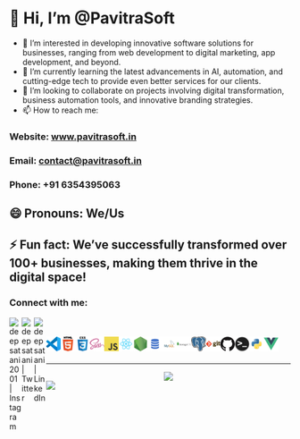 # 👋 Hi, I’m @PavitraSoft 

- 👀 I’m interested in developing innovative software solutions for businesses, ranging from web development to digital marketing, app development, and beyond.</b>
- 🌱 I’m currently learning the latest advancements in AI, automation, and cutting-edge tech to provide even better services for our clients.</b>
- 💞️ I’m looking to collaborate on projects involving digital transformation, business automation tools, and innovative branding strategies.</b>
- 📫 How to reach me: </b>

### Website: www.pavitrasoft.in 
### Email: contact@pavitrasoft.in
### Phone: +91 6354395063
## 😄 Pronouns: We/Us
## ⚡ Fun fact: We’ve successfully transformed over 100+ businesses, making them thrive in the digital space!

### Connect with me:

<img align="left" alt="deepsatani2001 | Instagram" width="22px" src="https://cdn.jsdelivr.net/npm/simple-icons@v3/icons/instagram.svg" />
<img align="left" alt="deepsatani | Twitter" width="22px" src="https://cdn.jsdelivr.net/npm/simple-icons@v3/icons/twitter.svg" />
<img align="left" alt="deepsatani | LinkedIn" width="22px" src="https://cdn.jsdelivr.net/npm/simple-icons@v3/icons/linkedin.svg" />
<br/>
<br/>

<img align="left" alt="Visual Studio Code" width="26px" src="https://raw.githubusercontent.com/github/explore/80688e429a7d4ef2fca1e82350fe8e3517d3494d/topics/visual-studio-code/visual-studio-code.png" />
<img align="left" alt="HTML5" width="26px" src="https://raw.githubusercontent.com/github/explore/80688e429a7d4ef2fca1e82350fe8e3517d3494d/topics/html/html.png" />
<img align="left" alt="CSS3" width="26px" src="https://raw.githubusercontent.com/github/explore/80688e429a7d4ef2fca1e82350fe8e3517d3494d/topics/css/css.png" />
<img align="left" alt="Sass" width="26px" src="https://raw.githubusercontent.com/github/explore/80688e429a7d4ef2fca1e82350fe8e3517d3494d/topics/sass/sass.png" />
<img align="left" alt="JavaScript" width="26px" src="https://raw.githubusercontent.com/github/explore/80688e429a7d4ef2fca1e82350fe8e3517d3494d/topics/javascript/javascript.png" />
<img align="left" alt="React" width="26px" src="https://raw.githubusercontent.com/github/explore/80688e429a7d4ef2fca1e82350fe8e3517d3494d/topics/react/react.png" />
<img align="left" alt="Node.js" width="26px" src="https://raw.githubusercontent.com/github/explore/80688e429a7d4ef2fca1e82350fe8e3517d3494d/topics/nodejs/nodejs.png" />
<img align="left" alt="SQL" width="26px" src="https://raw.githubusercontent.com/github/explore/80688e429a7d4ef2fca1e82350fe8e3517d3494d/topics/sql/sql.png" />
<img align="left" alt="MySQL" width="26px" src="https://raw.githubusercontent.com/github/explore/80688e429a7d4ef2fca1e82350fe8e3517d3494d/topics/mysql/mysql.png" />
<img align="left" alt="MongoDB" width="26px"src="https://raw.githubusercontent.com/github/explore/80688e429a7d4ef2fca1e82350fe8e3517d3494d/topics/mongodb/mongodb.png" />
<img align="left" alt="Postgresql" width="26px" src="https://raw.githubusercontent.com/github/explore/80688e429a7d4ef2fca1e82350fe8e3517d3494d/topics/postgresql/postgresql.png" />
<img align="left" alt="Git" width="26px" src="https://raw.githubusercontent.com/github/explore/80688e429a7d4ef2fca1e82350fe8e3517d3494d/topics/git/git.png" />
<img align="left" alt="GitHub" width="26px" src="https://raw.githubusercontent.com/github/explore/78df643247d429f6cc873026c0622819ad797942/topics/github/github.png" />
<img align="left" alt="Terminal" width="26px" src="https://raw.githubusercontent.com/github/explore/80688e429a7d4ef2fca1e82350fe8e3517d3494d/topics/terminal/terminal.png" />
<img align="left" alt="Python" width="26px" src="https://raw.githubusercontent.com/github/explore/80688e429a7d4ef2fca1e82350fe8e3517d3494d/topics/python/python.png" />
<img align="left" alt="Vue" width="26px" src="https://raw.githubusercontent.com/github/explore/80688e429a7d4ef2fca1e82350fe8e3517d3494d/topics/vue/vue.png" />

<br />

<br />

---


<div style="display:flex; justify-content:center;">
  <img src="https://github-readme-stats.vercel.app/api?username=deep-santani&count_private=true&&show_icons=true&theme=dark" />
</div>

<img src="https://github-readme-stats.vercel.app/api/top-langs/?username=deep-santani" />
